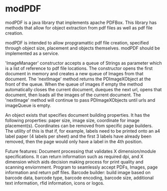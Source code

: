 # modPDF
modPDF is a java library that implements apache PDFBox. This library has methods that allow for object extraction from pdf files as well as pdf file creation.

modPDF is intended to allow propgramattic pdf file creation, specified through object size, placement and objects themselves. 
modPDF should be implemented as a service. 

'ImageManager' constructor accepts a queue of Strings as parameter which is a list of reference to pdf file locations. The constructor opens the first document in memory and creates a new queue of Images from that document. The 'nextImage' method returns the PDImageXObject at the front of the queue. When the queue of images if empty the method automatically closes the current document, dueques the next url, opens that document, then loads all the images of the current document. The 'nextImage' method will continue to pass PDImageXObjects until urls and imageQueue is empty. 

An object exists that specifies document building properties. It has the following properties: paper size, image size, coordinate for image placement(s). Coordinates can be removed from specific page builders. The utility of this is that if, for example, labels need to be printed onto an a4 label paper (4 labels per sheet) and the first 3 labels have already been removed, then the page would only have a label in the 4th position. 

Future features:
Document processing that validates X dimension/module specifications. It can return information such as required dpi, and X dimension which aids decision making process for print quality and scanning enviornment. 
Program to seamlessly accept PDFs, Images, page information and return pdf files. 
Barcode builder: build image based on barcode data, barcode type, barcode encoding, barcode size, additional text information, rfid information, icons or logos. 
